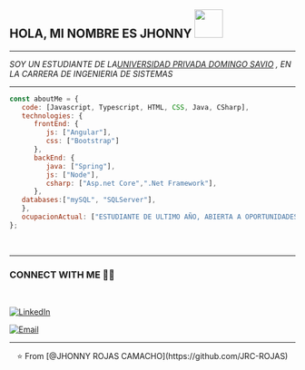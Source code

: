 
<h2> HOLA, MI NOMBRE ES JHONNY <img src="https://media.giphy.com/media/fYSnHlufseco8Fh93Z/giphy.gif" width="50"></h2>

<hr>

<p>
   <em>
      SOY UN ESTUDIANTE DE LA<a href="https://www.upds.edu.bo/">UNIVERSIDAD PRIVADA DOMINGO SAVIO</a> , EN LA CARRERA DE INGENIERIA DE SISTEMAS
   </em>
</p>

<hr>

```javascript
const aboutMe = {
   code: [Javascript, Typescript, HTML, CSS, Java, CSharp],
   technologies: {
      frontEnd: {
         js: ["Angular"],
         css: ["Bootstrap"]
      },
      backEnd: {
         java: ["Spring"],
         js: ["Node"],
         csharp: ["Asp.net Core",".Net Framework"],
      },
   databases:["mySQL", "SQLServer"],
   },
   ocupacionActual: ["ESTUDIANTE DE ULTIMO AÑO, ABIERTA A OPORTUNIDADES LABORALES"],
};
```
</br>

<hr>

<h3> CONNECT WITH ME  🤝🏻</h3>

<br>

<a href="https://www.linkedin.com/in/jhonny-rojas-camacho-6342b0195/"><img alt="LinkedIn" src="https://img.shields.io/badge/LinkedIn-Jhonny%20Rojas-blue"></a>

<a href="mailto:rojascjhonny@gmail.com"><img alt="Email" src="https://img.shields.io/badge/Email-rojascjhonny%40gmail.com-red"></a>

<hr>
<p><center> ⭐️ From [@JHONNY ROJAS CAMACHO](https://github.com/JRC-ROJAS) </center></p>

